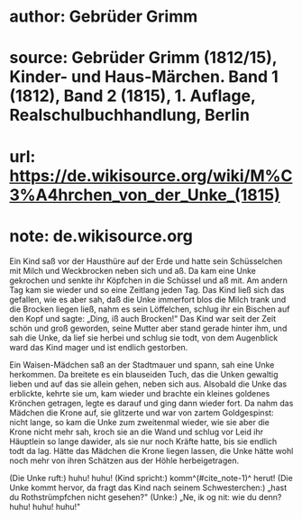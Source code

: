 # author: Gebrüder Grimm
# source: Gebrüder Grimm (1812/15), Kinder- und Haus-Märchen. Band 1 (1812), Band 2 (1815), 1. Auflage, Realschulbuchhandlung, Berlin
# url: https://de.wikisource.org/wiki/M%C3%A4hrchen_von_der_Unke_(1815)
# note: de.wikisource.org

Ein Kind saß vor der Hausthüre auf der Erde und hatte sein Schüsselchen mit Milch und Weckbrocken neben sich und aß. Da kam eine Unke gekrochen und senkte ihr Köpfchen in die Schüssel und aß mit. Am andern Tag kam sie wieder und so eine Zeitlang jeden Tag. Das Kind ließ sich das gefallen, wie es aber sah, daß die Unke immerfort blos die Milch trank und die Brocken liegen ließ, nahm es sein Löffelchen, schlug ihr ein Bischen auf den Kopf und sagte: „Ding, iß auch Brocken!" Das Kind war seit der Zeit schön und groß geworden, seine Mutter aber stand gerade hinter ihm, und sah die Unke, da lief sie herbei und schlug sie todt, von dem Augenblick ward das Kind mager und ist endlich gestorben. 

Ein Waisen-Mädchen saß an der Stadtmauer und spann, sah eine Unke herkommen. Da breitete es ein blauseiden Tuch, das die Unken gewaltig lieben und auf das sie allein gehen, neben sich aus. Alsobald die Unke das erblickte, kehrte sie um, kam wieder und brachte ein kleines  goldenes Krönchen getragen, legte es darauf und ging dann wieder fort. Da nahm das Mädchen die Krone auf, sie glitzerte und war von zartem Goldgespinst: nicht lange, so kam die Unke zum zweitenmal wieder, wie sie aber die Krone nicht mehr sah, kroch sie an die Wand und schlug vor Leid ihr Häuptlein so lange dawider, als sie nur noch Kräfte hatte, bis sie endlich todt da lag. Hätte das Mädchen die Krone liegen lassen, die Unke hätte wohl noch mehr von ihren Schätzen aus der Höhle herbeigetragen. 

(Die Unke ruft:) huhu! huhu! (Kind spricht:) komm^(#cite_note-1)^ herut! (Die Unke kommt hervor, da fragt das Kind nach seinem Schwesterchen:) „hast du Rothstrümpfchen nicht gesehen?" (Unke:) „Ne, ik og nit: wie du denn? huhu! huhu! huhu!" 

